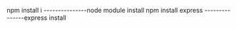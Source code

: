 npm install i ---------------node module install
npm install express ---------------express install

